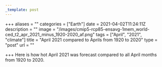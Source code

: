 ```yaml
---
_template: post
---
```





+++
aliases = ""
categories = ["Earth"]
date = 2021-04-02T11:24:11Z
description = ""
image = "/images/cmip5-rcp85-ensavg-1mem_world-ced_t2_apr_2021_minus_1920-2020_af.png"
tags = ["April", "2021", "climate"]
title = "April 2021 compared to Aprils from 1920 to 2020"
type = "post"
url = ""

+++
Here is how hot April 2021 was forecast compared to all April months from 1920 to 2020.
